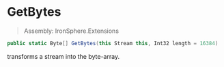 ﻿

# GetBytes

> Assembly: IronSphere.Extensions

```csharp
public static Byte[] GetBytes(this Stream this, Int32 length = 16384)
```

transforms a stream into the byte-array.

